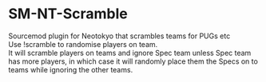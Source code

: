# SM-NT-Scramble
Sourcemod plugin for Neotokyo that scrambles teams for PUGs etc  
Use !scramble to randomise players on team.  
It will scramble players on teams and ignore Spec team unless Spec team has more players, in which case it will randomly place them the Specs on to teams while ignoring the other teams.
